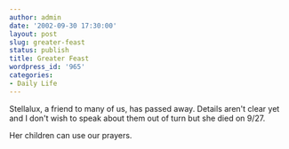 ```yaml
---
author: admin
date: '2002-09-30 17:30:00'
layout: post
slug: greater-feast
status: publish
title: Greater Feast
wordpress_id: '965'
categories:
- Daily Life
---
```

Stellalux, a friend to many of us, has passed away. Details aren't clear yet and I don't wish to speak about them out of turn but she died on 9/27.

Her children can use our prayers.
